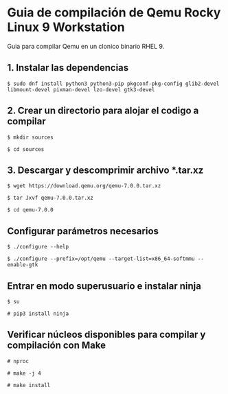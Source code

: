 # Guia de compilación de Qemu Rocky Linux 9 Workstation
Guia para compilar Qemu en un clonico binario RHEL 9.

## 1. Instalar las dependencias

```$ sudo dnf install python3 python3-pip pkgconf-pkg-config glib2-devel libmount-devel pixman-devel lzo-devel gtk3-devel```

## 2. Crear un directorio para alojar el codigo a compilar

```$ mkdir sources```

```$ cd sources```

## 3. Descargar y descomprimir archivo *.tar.xz

```$ wget https://download.qemu.org/qemu-7.0.0.tar.xz```

```$ tar Jxvf qemu-7.0.0.tar.xz```

```$ cd qemu-7.0.0```

## Configurar parámetros necesarios

```$ ./configure --help```

```$ ./configure --prefix=/opt/qemu --target-list=x86_64-softmmu --enable-gtk```

## Entrar en modo superusuario e instalar ninja

```$ su```

```# pip3 install ninja```

## Verificar núcleos disponibles para compilar y compilación con Make

```# nproc```

```# make -j 4```

```# make install```
